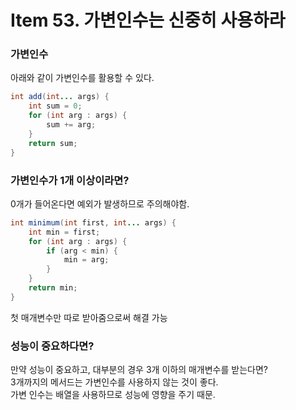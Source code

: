 # Item 53. 가변인수는 신중히 사용하라

### 가변인수
아래와 같이 가변인수를 활용할 수 있다.
```java
int add(int... args) {
    int sum = 0;
    for (int arg : args) {
        sum += arg;
    }
    return sum;
}
```

### 가변인수가 1개 이상이라면?
0개가 들어온다면 예외가 발생하므로 주의해야함.
```java
int minimum(int first, int... args) {
    int min = first;
    for (int arg : args) {
        if (arg < min) {
            min = arg;
        }
    }
    return min;
}
```
첫 매개변수만 따로 받아줌으로써 해결 가능

### 성능이 중요하다면?
만약 성능이 중요하고, 대부분의 경우 3개 이하의 매개변수를 받는다면?  
3개까지의 메서드는 가변인수를 사용하지 않는 것이 좋다.  
가변 인수는 배열을 사용하므로 성능에 영향을 주기 때문.